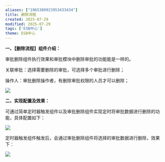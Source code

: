 ```yaml
---
aliases: ["1965380923953433434"]
title: 删除流程
created: 2025-07-29
modified: 2025-07-29
tags: ['ESB中心']
theme: ESB中心
---
```


**一、【删除流程】组件介绍：**

审批删除组件执行效果和审批模块中删除审批的功能能是一样的。

关联审批：选择需要删除的审批，可选择多个审批进行删除；

操作人：审批删除操作者，有删除审批权限的人员才可以删除；

![](https://myhelpdoc.oss-cn-heyuan.aliyuncs.com/mdimages/03e574319d5d56c2834a36e991c154fb.jpg)

**二、实现配置及效果：**

可通过简单定时器触发组件以及审批删除组件实现定时将审批数据进行删除的功能，具体配置如下：

![](https://myhelpdoc.oss-cn-heyuan.aliyuncs.com/mdimages/78b9b6f43dbc25d1c397090770460c51.jpg)

定时器触发组件触发后，会通过审批删除组件将选择的审批数据进行删除，效果下：

![](https://myhelpdoc.oss-cn-heyuan.aliyuncs.com/mdimages/be995e6585f3eb5c9499b11046d8644d.jpg)

